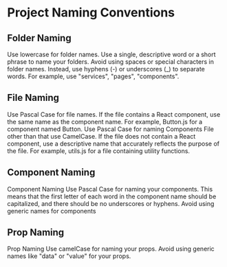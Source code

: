 # Project Naming Conventions
## Folder Naming

Use lowercase for folder names.
Use a single, descriptive word or a short phrase to name your folders.
Avoid using spaces or special characters in folder names. Instead, use hyphens (-) or underscores (_) to separate words.
For example, use "services", "pages", "components".

## File Naming

Use Pascal Case for file names.
If the file contains a React component, use the same name as the component name. For example, Button.js for a component named Button.
Use Pascal Case for naming Components File other than that use CamelCase.
If the file does not contain a React component, use a descriptive name that accurately reflects the purpose of the file. For example, utils.js for a file containing utility functions.

## Component Naming

Component Naming
Use Pascal Case for naming your components. This means that the first letter of each word in the component name should be capitalized, and there should be no underscores or hyphens.
Avoid using generic names for components

## Prop Naming

Prop Naming
Use camelCase for naming your props.
Avoid using generic names like "data" or "value" for your props.